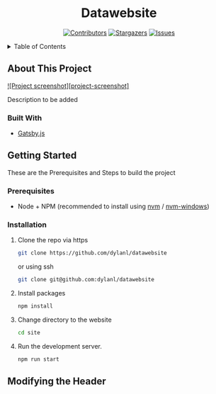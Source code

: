 <div align="center">

# Datawebsite

[![Contributors][contributors-shield]][contributors-url]
[![Stargazers][stars-shield]][stars-url]
[![Issues][issues-shield]][issues-url]


<!-- LICENSE related stuff to be discussed -->
<!-- [![MIT License][license-shield]][license-url] -->

</div>


<details>
  <summary>Table of Contents</summary>
  <ol>
    <li>
      <a href="#about-this-project">About The Project</a>
      <ul>
        <li><a href="#built-with">Built With</a></li>
      </ul>
    </li>
    <li>
      <a href="#getting-started">Getting Started</a>
      <ul>
        <li><a href="#prerequisites">Prerequisites</a></li>
        <li><a href="#installation">Installation</a></li>
      </ul>
    </li>
    <!-- <li><a href="#license">License</a></li> -->
  </ol>
</details>



## About This Project

[![Project screenshot][project-screenshot]](https://github.com/dylanl/datawebsite)

Description to be added



### Built With
- [Gatsby.js](https://www.gatsbyjs.com/)



## Getting Started

These are the Prerequisites and Steps to build the project

### Prerequisites
- Node + NPM (recommended to install using [nvm][nvm]
/ [nvm-windows][nvm-windows])

### Installation

1. Clone the repo via https
   ```sh
   git clone https://github.com/dylanl/datawebsite
   ```
   or using ssh
   ```sh
   git clone git@github.com:dylanl/datawebsite
   ```
2. Install packages
   ```sh
   npm install
   ```
3. Change directory to the website
   ```sh
   cd site
   ```
4. Run the development server.
   ```sh
   npm run start
   ```

## Modifying the Header

<!-- ## License -->

<!-- Distributed under the [MIT License](license-url). -->

[contributors-shield]: https://img.shields.io/github/contributors/dylanl/datawebsite
[contributors-url]: https://github.com/dylanl/datawebsite/graphs/contributors
[stars-shield]: https://img.shields.io/github/stars/dylanl/datawebsite
[stars-url]: https://github.com/dylanl/datawebsite/stargazers
[issues-shield]: https://img.shields.io/github/issues/dylanl/datawebsite
[issues-url]: https://github.com/dylanl/datawebsite/issues
[nvm-windows]: https://github.com/coreybutler/nvm-windows
[nvm]: https://github.com/nvm-sh/nvm

<!-- [license-shield]: https://img.shields.io/github/license/dylanl/datawebsite -->
<!-- [license-url]: https://github.com/dylanl/datawebsite/blob/main/LICENSE -->
